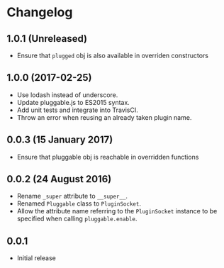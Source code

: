 # Changelog

## 1.0.1 (Unreleased)

- Ensure that `plugged` obj is also available in overriden constructors

## 1.0.0 (2017-02-25)

- Use lodash instead of underscore.
- Update pluggable.js to ES2015 syntax.
- Add unit tests and integrate into TravisCI.
- Throw an error when reusing an already taken plugin name.

## 0.0.3 (15 January 2017)
- Ensure that pluggable obj is reachable in overridden functions

## 0.0.2 (24 August 2016)
- Rename `_super` attribute to `__super__`.
- Renamed `Pluggable` class to `PluginSocket`.
- Allow the attribute name referring to the `PluginSocket` instance to be
  specified when calling `pluggable.enable`.

## 0.0.1
- Initial release

